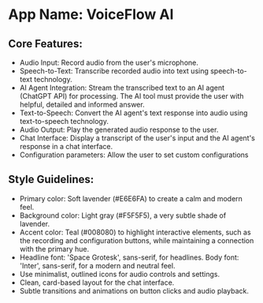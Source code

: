 # **App Name**: VoiceFlow AI

## Core Features:

- Audio Input: Record audio from the user's microphone.
- Speech-to-Text: Transcribe recorded audio into text using speech-to-text technology.
- AI Agent Integration: Stream the transcribed text to an AI agent (ChatGPT API) for processing. The AI tool must provide the user with helpful, detailed and informed answer.
- Text-to-Speech: Convert the AI agent's text response into audio using text-to-speech technology.
- Audio Output: Play the generated audio response to the user.
- Chat Interface: Display a transcript of the user's input and the AI agent's response in a chat interface.
- Configuration parameters: Allow the user to set custom configurations

## Style Guidelines:

- Primary color: Soft lavender (#E6E6FA) to create a calm and modern feel.
- Background color: Light gray (#F5F5F5), a very subtle shade of lavender.
- Accent color: Teal (#008080) to highlight interactive elements, such as the recording and configuration buttons, while maintaining a connection with the primary hue.
- Headline font: 'Space Grotesk', sans-serif, for headlines. Body font: 'Inter', sans-serif, for a modern and neutral feel.
- Use minimalist, outlined icons for audio controls and settings.
- Clean, card-based layout for the chat interface.
- Subtle transitions and animations on button clicks and audio playback.
